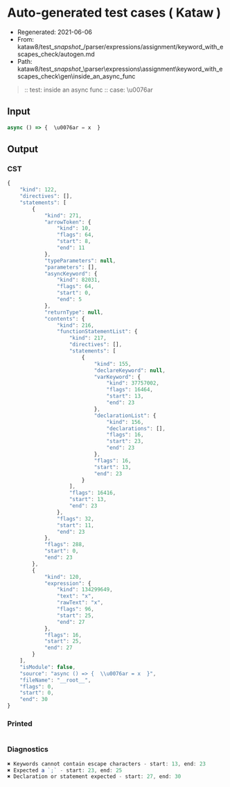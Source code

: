 # Auto-generated test cases ( Kataw )
- Regenerated: 2021-06-06
- From: kataw8/test\__snapshot__/parser/expressions/assignment/keyword_with_escapes_check/autogen.md
- Path: kataw8/test\__snapshot__\parser\expressions\assignment\keyword_with_escapes_check\gen\inside_an_async_func
> :: test: inside an async func
> :: case: \u0076ar
## Input

`````js
async () => {  \u0076ar = x  }
`````
## Output

### CST

```javascript
{
    "kind": 122,
    "directives": [],
    "statements": [
        {
            "kind": 271,
            "arrowToken": {
                "kind": 10,
                "flags": 64,
                "start": 8,
                "end": 11
            },
            "typeParameters": null,
            "parameters": [],
            "asyncKeyword": {
                "kind": 82031,
                "flags": 64,
                "start": 0,
                "end": 5
            },
            "returnType": null,
            "contents": {
                "kind": 216,
                "functionStatementList": {
                    "kind": 217,
                    "directives": [],
                    "statements": [
                        {
                            "kind": 155,
                            "declareKeyword": null,
                            "varKeyword": {
                                "kind": 37757002,
                                "flags": 16464,
                                "start": 13,
                                "end": 23
                            },
                            "declarationList": {
                                "kind": 156,
                                "declarations": [],
                                "flags": 16,
                                "start": 23,
                                "end": 23
                            },
                            "flags": 16,
                            "start": 13,
                            "end": 23
                        }
                    ],
                    "flags": 16416,
                    "start": 13,
                    "end": 23
                },
                "flags": 32,
                "start": 11,
                "end": 23
            },
            "flags": 288,
            "start": 0,
            "end": 23
        },
        {
            "kind": 120,
            "expression": {
                "kind": 134299649,
                "text": "x",
                "rawText": "x",
                "flags": 96,
                "start": 25,
                "end": 27
            },
            "flags": 16,
            "start": 25,
            "end": 27
        }
    ],
    "isModule": false,
    "source": "async () => {  \\u0076ar = x  }",
    "fileName": "__root__",
    "flags": 0,
    "start": 0,
    "end": 30
}
```

### Printed

```javascript

```

### Diagnostics

```javascript
✖ Keywords cannot contain escape characters - start: 13, end: 23
✖ Expected a `;` - start: 23, end: 25
✖ Declaration or statement expected - start: 27, end: 30

```

